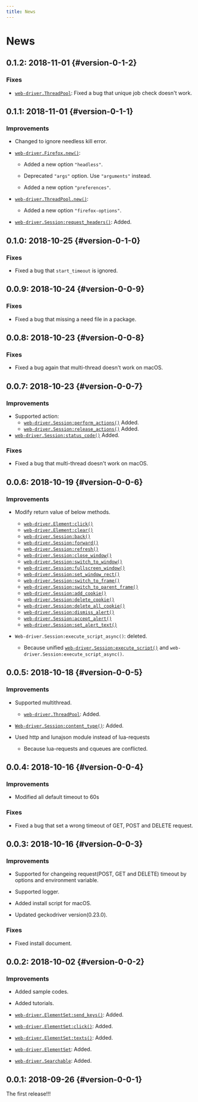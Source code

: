 ```yaml
---
title: News
---
```


# News

## 0.1.2: 2018-11-01 {#version-0-1-2}

### Fixes

  * [`web-driver.ThreadPool`][thread-pool]: Fixed a bug that unique
    job check doesn't work.

## 0.1.1: 2018-11-01 {#version-0-1-1}

### Improvements

  * Changed to ignore needless kill error.

  * [`web-driver.Firefox.new()`][firefox-new]:

    * Added a new option `"headless"`.

    * Deprecated `"args"` option. Use `"arguments"` instead.

    * Added a new option `"preferences"`.

  * [`web-driver.ThreadPool.new()`][thread-pool-new]:

    * Added a new option `"firefox-options"`.

  * [`web-driver.Session:request_headers()`][session-request-headers]: Added.

## 0.1.0: 2018-10-25 {#version-0-1-0}

### Fixes

  * Fixed a bug that `start_timeout` is ignored.

## 0.0.9: 2018-10-24 {#version-0-0-9}

### Fixes

  * Fixed a bug that missing a need file in a package.

## 0.0.8: 2018-10-23 {#version-0-0-8}

### Fixes

  * Fixed a bug again that multi-thread doesn't work on macOS.

## 0.0.7: 2018-10-23 {#version-0-0-7}

### Improvements

  * Supported action:
    * [`web-driver.Session:perform_actions()`][session-perform-actions] Added.
    * [`web-driver.Session:release_actions()`][session-release-actions] Added.
  * [`web-driver.Session:status_code()`][session-status-code] Added.

### Fixes

  * Fixed a bug that multi-thread doesn't work on macOS.

## 0.0.6: 2018-10-19 {#version-0-0-6}

### Improvements

  * Modify return value of below methods.
    * [`web-driver.Element:click()`][element-click]
    * [`web-driver.Element:clear()`][element-clear]
    * [`web-driver.Session:back()`][session-back]
    * [`web-driver.Session:forward()`][session-forward]
    * [`web-driver.Session:refresh()`][session-refresh]
    * [`web-driver.Session:close_window()`][session-close-window]
    * [`web-driver.Session:switch_to_window()`][session-switch-to-window]
    * [`web-driver.Session:fullscreen_window()`][session-fullscreen-window]
    * [`web-driver.Session:set_window_rect()`][session-set-window-rect]
    * [`web-driver.Session:switch_to_frame()`][session-switch-to-frame]
    * [`web-driver.Session:switch_to_parent_frame()`][session-switch-to-parent-frame]
    * [`web-driver.Session:add_cookie()`][session-add-cookie]
    * [`web-driver.Session:delete_cookie()`][session-delete-cookie]
    * [`web-driver.Session:delete_all_cookie()`][session-delete-all-cookie]
    * [`web-driver.Session:dismiss_alert()`][session-dismiss-alert]
    * [`web-driver.Session:accept_alert()`][session-accept-alert]
    * [`web-driver.Session:set_alert_text()`][session-set-alert-text]

  * `Web-driver.Session:execute_script_async()`: deleted.
    * Because unified [`web-driver.Session:execute_script()`][session-execute-script] and `web-driver.Session:execute_script_async()`.

## 0.0.5: 2018-10-18 {#version-0-0-5}

### Improvements

  * Supported multithread.
    * [`web-driver.ThreadPool`][thread-pool]: Added.

  * [`Web-driver.Session:content_type()`][session-content-type]: Added.

  * Used http and lunajson module instead of lua-requests
    * Because lua-requests and cqueues are conflicted.

## 0.0.4: 2018-10-16 {#version-0-0-4}

### Improvements

  * Modified all default timeout to 60s

### Fixes

  * Fixed a bug that set a wrong timeout of GET, POST and DELETE request.

## 0.0.3: 2018-10-16 {#version-0-0-3}

### Improvements

  * Supported for changeing request(POST, GET and DELETE) timeout by options and environment variable.

  * Supported logger.

  * Added install script for macOS.

  * Updated geckodriver version(0.23.0).

### Fixes

  * Fixed install document.

## 0.0.2: 2018-10-02 {#version-0-0-2}

### Improvements

  * Added sample codes.

  * Added tutorials.

  * [`web-driver.ElementSet:send_keys()`][elementset-send_keys]: Added.

  * [`web-driver.ElementSet:click()`][elementset-click]: Added.

  * [`web-driver.ElementSet:texts()`][elementset-texts]: Added.

  * [`web-driver.ElementSet`][elementset]: Added.

  * [`web-driver.Searchable`][searchable]: Added.

## 0.0.1: 2018-09-26 {#version-0-0-1}

The first release!!!


[thread-pool]: ../reference/thread-pool.html

[thread-pool-new]: ../reference/thread-pool.html#new

[element-click]: ../reference/element.html#click

[element-clear]: ../reference/element.html#clear

[session-back]: ../reference/session.html#back

[session-forward]: ../reference/session.html#forward

[session-refresh]: ../reference/session.html#refresh

[session-close-window]: ../reference/session.html#close-window

[session-switch-to-window]: ../reference/session.html#switch-to-window

[session-fullscreen-window]: ../reference/session.html#fullscreen-window

[session-set-window-rect]: ../reference/session.html#set-window-rect

[session-switch-to-frame]: ../reference/session.html#switch-to-frame

[session-switch-to-parent-frame]: ../reference/session.html#switch-to-parent-frame

[session-add-cookie]: ../reference/session.html#add-cookie

[session-delete-cookie]: ../reference/session.html#delete-cookie

[session-delete-all-cookie]: ../reference/session.html#delete-all-cookie

[session-dismiss-alert]: ../reference/session.html#dismiss-alert

[session-accept-alert]: ../reference/session.html#accept-alert

[session-set-alert-text]: ../reference/session.html#set-alert-text

[session-execute-script]: ../reference/session.html#execute-script

[session-content-type]: ../reference/session.html#content-type

[session-perform-actions]: ../reference/session.html#perform-actions

[session-release-actions]: ../reference/session.html#release-actions

[session-status-code]: ../reference/session.html#status-code

[session-request-headers]: ../reference/session.html#request-headers

[elementset-send_keys]: ../reference/elementset.html#send-keys

[elementset-click]: ../reference/elementset.html#click

[elementset-texts]: ../reference/elementset.html#texts

[elementset]: ../reference/elementset.html

[searchable]: ../reference/searchable.html

[firefox-new]: ../reference/firefox.html#new
